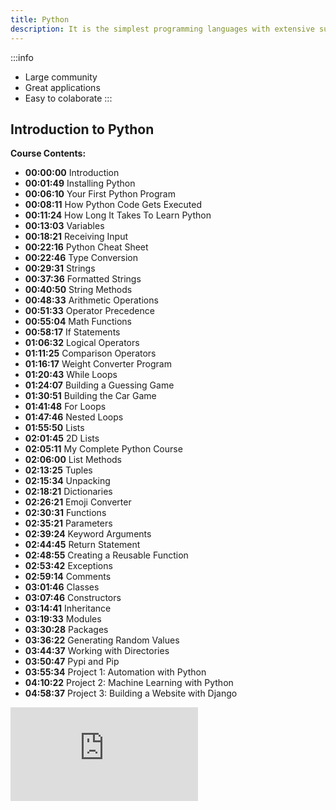 ```yaml
---
title: Python
description: It is the simplest programming languages with extensive supports and applications
---
```


:::info
+ Large community
+ Great applications
+ Easy to colaborate
:::


## Introduction to Python

**Course Contents:**

- **00:00:00** Introduction
- **00:01:49** Installing Python
- **00:06:10** Your First Python Program
- **00:08:11** How Python Code Gets Executed 
- **00:11:24** How Long It Takes To Learn Python 
- **00:13:03** Variables
- **00:18:21** Receiving Input
- **00:22:16** Python Cheat Sheet
- **00:22:46** Type Conversion
- **00:29:31** Strings
- **00:37:36** Formatted Strings
- **00:40:50** String Methods
- **00:48:33** Arithmetic Operations
- **00:51:33** Operator Precedence
- **00:55:04** Math Functions
- **00:58:17** If Statements
- **01:06:32** Logical Operators
- **01:11:25** Comparison Operators
- **01:16:17** Weight Converter Program 
- **01:20:43** While Loops
- **01:24:07** Building a Guessing Game
- **01:30:51** Building the Car Game
- **01:41:48** For Loops
- **01:47:46** Nested Loops
- **01:55:50** Lists
- **02:01:45** 2D Lists
- **02:05:11** My Complete Python Course 
- **02:06:00** List Methods
- **02:13:25** Tuples
- **02:15:34** Unpacking
- **02:18:21** Dictionaries
- **02:26:21** Emoji Converter
- **02:30:31** Functions
- **02:35:21** Parameters
- **02:39:24** Keyword Arguments 
- **02:44:45** Return Statement
- **02:48:55** Creating a Reusable Function 
- **02:53:42** Exceptions
- **02:59:14** Comments
- **03:01:46** Classes
- **03:07:46** Constructors
- **03:14:41** Inheritance
- **03:19:33** Modules
- **03:30:28** Packages
- **03:36:22** Generating Random Values
- **03:44:37** Working with Directories 
- **03:50:47** Pypi and Pip
- **03:55:34** Project 1: Automation with Python
- **04:10:22** Project 2: Machine Learning with Python 
- **04:58:37** Project 3: Building a Website with Django

<div style={{ position: "relative", paddingBottom: "56.25%", height: 0, overflow: "hidden", maxWidth: "100%", background: "#000" }}>
  <iframe 
     src="https://www.youtube.com/embed/_uQrJ0TkZlc" 
    frameBorder="0" 
    allow="accelerometer; autoplay; clipboard-write; encrypted-media; gyroscope; picture-in-picture" 
    allowFullScreen
    style={{ position: "absolute", top: 0, left: 0, width: "100%", height: "100%" }}
  />
</div>
## Intermediate Python

**Course Contents:**

- **00:00:00** Intro
- **00:00:56** Lists
- **00:16:30** Tuples
- **00:29:49** Dictionaries
- **00:42:40** Sets
- **00:58:44** Strings
- **01:22:50** Collections
- **01:36:43** Itertools
- **01:51:50** Lambda Functions
- **02:04:03** Exceptions and Errors
- **02:20:10** Logging
- **02:42:20** JSON
- **02:59:42** Random Numbers
- **03:14:23** Decorators
- **03:35:32** Generators
- **03:53:29** Threading vs Multiprocessing
- **04:07:59** Multithreading
- **04:31:05** Multiprocessing
- **04:53:26** Function Arguments
- **05:17:28** The Asterisk (*) Operator
- **05:30:19** Shallow vs Deep Copying
- **05:40:07** Context Managers


<div style={{ position: "relative", paddingBottom: "56.25%", height: 0, overflow: "hidden", maxWidth: "100%", background: "#000" }}>
  <iframe 
      src="https://www.youtube.com/embed/HGOBQPFzWKo" 
    frameBorder="0" 
    allow="accelerometer; autoplay; clipboard-write; encrypted-media; gyroscope; picture-in-picture" 
    allowFullScreen
    style={{ position: "absolute", top: 0, left: 0, width: "100%", height: "100%" }}
  />
</div>